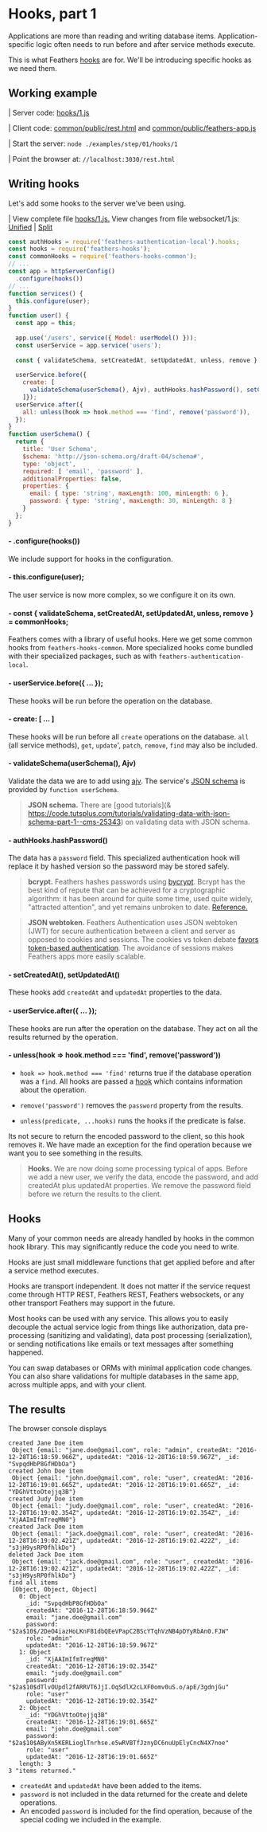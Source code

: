 # Hooks, part 1

Applications are more than reading and writing database items.
Application-specific logic often needs to run before and after service methods execute.

This is what Feathers [hooks](https://docs.feathersjs.com/hooks/readme.html) are for.
We'll be introducing specific hooks as we need them.

## Working example

| Server code: [hooks/1.js](https://github.com/eddyystop/feathers-an-introduction/blob/master/examples/step/01/hooks/1.js)

| Client code: [common/public/rest.html](https://github.com/eddyystop/feathers-an-introduction/blob/master/examples/step/01/common/public/rest.html)
and
[common/public/feathers-app.js](https://github.com/eddyystop/feathers-an-introduction/blob/master/examples/step/01/common/public/feathers-app.js)

| Start the server: `node ./examples/step/01/hooks/1`

| Point the browser at: `//localhost:3030/rest.html`

## Writing hooks

Let's add some hooks to the server we've been using.

| View complete file [hooks/1.js.](https://github.com/eddyystop/feathers-an-introduction/blob/master/examples/step/01/hooks/1.js)
View changes from file websocket/1.js:
[Unified](http://htmlpreview.github.io/?https://github.com/eddyystop/feathers-an-introduction/blob/master/examples/step/_diff/01-hooks-1-line.html)
|
[Split](http://htmlpreview.github.io/?https://github.com/eddyystop/feathers-an-introduction/blob/master/examples/step/_diff/01-hooks-1-side.html)
```javascript
const authHooks = require('feathers-authentication-local').hooks;
const hooks = require('feathers-hooks');
const commonHooks = require('feathers-hooks-common');
// ...
const app = httpServerConfig()
  .configure(hooks())
// ...
function services() {
  this.configure(user);
}
function user() {
  const app = this;
  
  app.use('/users', service({ Model: userModel() }));
  const userService = app.service('users');
  
  const { validateSchema, setCreatedAt, setUpdatedAt, unless, remove } = commonHooks;
  
  userService.before({
    create: [
      validateSchema(userSchema(), Ajv), authHooks.hashPassword(), setCreatedAt(), setUpdatedAt()
    ]});
  userService.after({
    all: unless(hook => hook.method === 'find', remove('password')),
  });
}
function userSchema() {
  return {
    title: 'User Schema',
    $schema: 'http://json-schema.org/draft-04/schema#',
    type: 'object',
    required: [ 'email', 'password' ],
    additionalProperties: false,
    properties: {
      email: { type: 'string', maxLength: 100, minLength: 6 },
      password: { type: 'string', maxLength: 30, minLength: 8 }
    }
  };
}
```

#### - .configure(hooks())

We include support for hooks in the configuration.

#### - this.configure(user);

The user service is now more complex, so we configure it on its own.
 
#### - const { validateSchema, setCreatedAt, setUpdatedAt, unless, remove } = commonHooks;

Feathers comes with a library of useful hooks.
Here we get some common hooks from `feathers-hooks-common`.
More specialized hooks come bundled with their specialized packages,
such as with `feathers-authentication-local`.

#### - userService.before({ ... });

These hooks will be run before the operation on the database.

#### - create: [ ... ]

These hooks will be run before all `create` operations on the database.
`all` (all service methods), `get`, `update`', `patch`, `remove`, `find` may also be included.

#### - validateSchema(userSchema(), Ajv)

Validate the data we are to add using [ajv](https://github.com/epoberezkin/ajv).
The service's [JSON schema](https://github.com/json-schema-org/json-schema-spec)
is provided by `function userSchema`.

> **JSON schema.** There are
[good tutorials](& https://code.tutsplus.com/tutorials/validating-data-with-json-schema-part-1--cms-25343)
on validating data with JSON schema.

#### - authHooks.hashPassword()

The data has a `password` field.
This specialized authentication hook will replace it by hashed version
so the password may be stored safely.

> **bcrypt.** Feathers hashes passwords using [bycrypt](https://www.npmjs.com/package/bcryptjs).
Bcrypt has the best kind of repute that can be achieved for a cryptographic algorithm:
it has been around for quite some time, used quite widely, "attracted attention",
and yet remains unbroken to date.
[Reference.](http://security.stackexchange.com/questions/4781/do-any-security-experts-recommend-bcrypt-for-password-storage)

> **JSON webtoken.** Feathers Authentication uses JSON webtoken (JWT) for secure authentication
between a client and server as opposed to cookies and sessions.
The cookies vs token debate
[favors token-based authentication](https://auth0.com/blog/cookies-vs-tokens-definitive-guide/).
The avoidance of sessions makes Feathers apps more easily scalable.

#### - setCreatedAt(), setUpdatedAt()

These hooks add `createdAt` and `updatedAt` properties to the data.

#### - userService.after({ ... });

These hooks are run after the operation on the database.
They act on all the results returned by the operation.

#### - unless(hook => hook.method === 'find', remove('password'))

- `hook => hook.method === 'find'` returns true if the database operation was a `find`.
All hooks are passed a [hook](https://docs.feathersjs.com/hooks/usage.html#after-hooks)
which contains information about the operation.

- `remove('password')`
removes the `password` property from the results.

- `unless(predicate, ...hooks)`
runs the hooks if the predicate is false.

Its not secure to return the encoded password to the client, so this hook removes it.
We have made an exception for the find operation because we want you to see something
in the results.

> **Hooks.** We are now doing some processing typical of apps.
Before we add a new user, we verify the data, encode the password,
and add createdAt plus updatedAt properties.
We remove the password field before we return the results to the client.

## Hooks

Many of your common needs are already handled by hooks in the common hook library.
This may significantly reduce the code you need to write.

Hooks are just small middleware functions that get applied before and after a service method executes.

Hooks are transport independent. It does not matter if the service request come through
HTTP REST, Feathers REST, Feathers websockets, or any other transport Feathers may support in the future.

Most hooks can be used with any service.
This allows you to easily decouple the actual service logic from things like
authorization, data pre-processing (sanitizing and validating),
data post processing (serialization),
or sending notifications like emails or text messages after something happened.

You can swap databases or ORMs with minimal application code changes.
You can also share validations for multiple databases in the same app, across multiple apps,
and with your client.

## The results

The browser console displays

```text
created Jane Doe item
 Object {email: "jane.doe@gmail.com", role: "admin", createdAt: "2016-12-28T16:18:59.966Z", updatedAt: "2016-12-28T16:18:59.967Z", _id: "SvpqdHbP8GfHDbOa"}
created John Doe item
 Object {email: "john.doe@gmail.com", role: "user", createdAt: "2016-12-28T16:19:01.665Z", updatedAt: "2016-12-28T16:19:01.665Z", _id: "YDGhVttoOtejjq3B"}
created Judy Doe item
 Object {email: "judy.doe@gmail.com", role: "user", createdAt: "2016-12-28T16:19:02.354Z", updatedAt: "2016-12-28T16:19:02.354Z", _id: "XjAAImIfmTreqMN0"}
created Jack Doe item
 Object {email: "jack.doe@gmail.com", role: "user", createdAt: "2016-12-28T16:19:02.421Z", updatedAt: "2016-12-28T16:19:02.422Z", _id: "s3jH9ysRP0fhlkDo"}
deleted Jack Doe item
 Object {email: "jack.doe@gmail.com", role: "user", createdAt: "2016-12-28T16:19:02.421Z", updatedAt: "2016-12-28T16:19:02.422Z", _id: "s3jH9ysRP0fhlkDo"}
find all items
 [Object, Object, Object]
   0: Object
     _id: "SvpqdHbP8GfHDbOa"
     createdAt: "2016-12-28T16:18:59.966Z"
     email: "jane.doe@gmail.com"
     password: "$2a$10$/2DeO4iazHoLKnF81dbQEeVPapC2BScYTqhVzNB4pDYyRbAn0.FJW"
     role: "admin"
     updatedAt: "2016-12-28T16:18:59.967Z"
   1: Object
     _id: "XjAAImIfmTreqMN0"
     createdAt: "2016-12-28T16:19:02.354Z"
     email: "judy.doe@gmail.com"
     password: "$2a$10$dTlvOUpdl2fARRVT6JjI.OqSdlX2cLXF0omv0uS.o/apE/3gdnjGu"
     role: "user"
     updatedAt: "2016-12-28T16:19:02.354Z"
   2: Object
     _id: "YDGhVttoOtejjq3B"
     createdAt: "2016-12-28T16:19:01.665Z"
     email: "john.doe@gmail.com"
     password: "$2a$10$AByXn5KERLioglTnrhse.e5wRVBTfJznyDC6nuUpElyCncN4X7noe"
     role: "user"
     updatedAt: "2016-12-28T16:19:01.665Z"
   length: 3
3 "items returned."
```

- `createdAt` and `updatedAt` have been added to the items.
- `password` is not included in the data returned for the create and delete operations.
- An encoded `password` is included for the find operation,
because of the special coding we included in the example.
